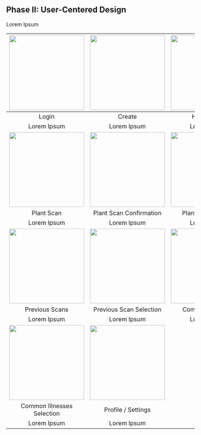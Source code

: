 ## Phase II: User-Centered Design

Lorem Ipsum

|<img src="https://i.imgur.com/g0ZqcHG.png" width="200"> | <img src="https://i.imgur.com/Uxi4O7Z.png" width="200"> | <img src="https://i.imgur.com/J0M0zvN.png" width="200"> |
| :---: | :---: | :---: |
| Login | Create | Home Page |
| Lorem Ipsum | Lorem Ipsum | Lorem Ipsum |
| <img src="https://i.imgur.com/XU8AIl1.png" width="200"> |  <img src="https://i.imgur.com/g63YXB3.png" width="200"> |  <img src="https://i.imgur.com/nFArmlgh.jpg" width="200"> |
| Plant Scan | Plant Scan Confirmation | Plant Scan Results |
| Lorem Ipsum | Lorem Ipsum | Lorem Ipsum |
| <img src="https://i.imgur.com/JuvA6Rs.png" width="200"> | <img src="https://i.imgur.com/N4Zcwhx.png" width="200"> | <img src="https://i.imgur.com/576WYsk.png" width="200"> |
| Previous Scans | Previous Scan Selection | Common Illnesses | 
| Lorem Ipsum | Lorem Ipsum | Lorem Ipsum | 
| <img src="https://i.imgur.com/TZThh3R.png" width="200"> | <img src="https://i.imgur.com/91lLxZy.png" width="200"> |
| Common Illnesses Selection | Profile / Settings | 
| Lorem Ipsum | Lorem Ipsum | |

